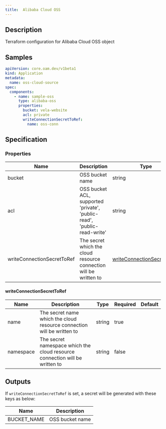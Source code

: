 ```yaml
---
title:  Alibaba Cloud OSS
---
```


## Description

Terraform configuration for Alibaba Cloud OSS object

## Samples

```yaml
apiVersion: core.oam.dev/v1beta1
kind: Application
metadata:
  name: oss-cloud-source
spec:
  components:
    - name: sample-oss
      type: alibaba-oss
      properties:
        bucket: vela-website
        acl: private
        writeConnectionSecretToRef:
          name: oss-conn
```

## Specification


### Properties

Name | Description | Type | Required | Default
------------ | ------------- | ------------- | ------------- | ------------- 
bucket | OSS bucket name | string | true |
acl | OSS bucket ACL, supported 'private', 'public-read', 'public-read-write' | string | true |
writeConnectionSecretToRef | The secret which the cloud resource connection will be written to | [writeConnectionSecretToRef](#writeConnectionSecretToRef) | false |


#### writeConnectionSecretToRef

Name | Description | Type | Required | Default
------------ | ------------- | ------------- | ------------- | ------------- 
name | The secret name which the cloud resource connection will be written to | string | true |
namespace | The secret namespace which the cloud resource connection will be written to | string | false |  


## Outputs

If `writeConnectionSecretToRef` is set, a secret will be generated with these keys as below:

Name | Description
------------ | -------------
BUCKET_NAME | OSS bucket name |
